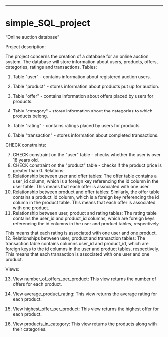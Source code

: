 ________________________________________________________________________________________
# simple_SQL_project

“Online auction database”


Project description: 

The project concerns the creation of a database for an online auction system.
The database will store information about users, products, offers,
categories, ratings and transactions.
Tables:
1. Table "user" - contains information about registered auction users.

2. Table "product" - stores information about products put up for auction.

3. Table "offer" - contains information about offers placed by users for
products.

4. Table "category" - stores information about the categories to which
products belong.

5. Table "rating" - contains ratings placed by users for products.

6. Table "transaction" - stores information about completed transactions.

CHECK constraints:

7. CHECK constraint on the "user" table - checks whether the user is
over 18 years old.
8. CHECK constraint on the "product" table - checks if the product price is greater
than 0.
Relations:
9. Relationship between user and offer tables: The offer table contains
a user_id column, which is a foreign key referencing
the id column in the user table. This means that each offer is associated
with one user.
10. Relationship between product and offer tables: Similarly, the offer table contains
a product_id column, which is a foreign key referencing the id column
in the product table. This means that each offer is associated
with one product.
11. Relationship between user, product and rating tables: The rating table
contains the user_id and product_id columns, which are
foreign keys referencing the id columns in the user and product tables, respectively.

This means that each rating is associated with one user and one
product. 12. Relationships between user, product and transaction tables: The
transaction table contains columns user_id and product_id, which are
foreign keys to the id columns in the user and product tables,
respectively. This means that each transaction is associated with one
user and one product.

Views:


13. View number_of_offers_per_product: This view returns the number of offers for
each product.

14. View average_product_rating: This view returns the average rating for
each product.

15. View highest_offer_per_product: This view returns the highest offer for
each product.

16. View products_in_category: This view returns the products along with their
categories.


